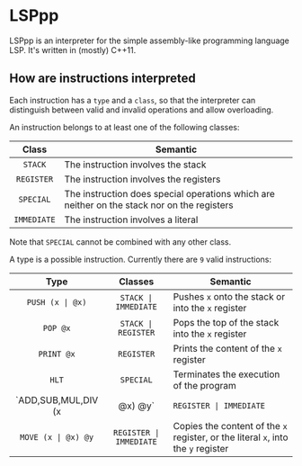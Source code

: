 # LSPpp

LSPpp is an interpreter for the simple assembly-like programming language LSP. It's written in (mostly) C++11.

## How are instructions interpreted

Each instruction has a `type` and a `class`, so that the interpreter can distinguish between valid and invalid operations and allow overloading.

An instruction belongs to at least one of the following classes:

|Class|Semantic|
|:--:|--|
|`STACK`| The instruction involves the stack|
|`REGISTER`| The instruction involves the registers|
|`SPECIAL`| The instruction does special operations which are neither on the stack nor on the registers|
|`IMMEDIATE`| The instruction involves a literal|

Note that `SPECIAL` cannot be combined with any other class.

A type is a possible instruction. Currently there are `9` valid instructions:

|Type|Classes|Semantic|
|:--:|:--:|---|
|`PUSH (x \| @x)`| `STACK \| IMMEDIATE`|Pushes `x` onto the stack or into the `x` register|
|`POP @x`|`STACK \| REGISTER`|Pops the top of the stack into the `x` register|
|`PRINT @x`|`REGISTER`|Prints the content of the `x` register|
|`HLT`|`SPECIAL`|Terminates the execution of the program|
|`ADD,SUB,MUL,DIV (x | @x) @y`|`REGISTER \| IMMEDIATE`|Executes the arithmetic operation and saves the result into the `y` register|
|`MOVE (x \| @x) @y`|`REGISTER \| IMMEDIATE`| Copies the content of the `x` register, or the literal `x`, into the `y` register|

